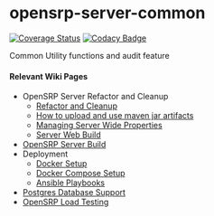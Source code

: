 # opensrp-server-common

[![Coverage Status](https://coveralls.io/repos/github/opensrp/opensrp-server-common/badge.svg?branch=master)](https://coveralls.io/github/opensrp/opensrp-server-common?branch=master) [![Codacy Badge](https://app.codacy.com/project/badge/Grade/cb82269e966143eeb76fb00e0dde00d9)](https://www.codacy.com/gh/opensrp/opensrp-server-common/dashboard?utm_source=github.com&amp;utm_medium=referral&amp;utm_content=OpenSRP/opensrp-server-common&amp;utm_campaign=Badge_Grade)

Common Utility functions and audit feature

#### Relevant Wiki Pages ####

* OpenSRP Server Refactor and Cleanup
    * [Refactor and Cleanup](https://smartregister.atlassian.net/wiki/spaces/Documentation/pages/562659330/OpenSRP+Server+Refactor+and+Clean+up)
    * [How to upload and use maven jar artifacts](https://smartregister.atlassian.net/wiki/spaces/Documentation/pages/564428801/How+to+upload+and+use+maven+jar+artifacts)
    * [Managing Server Wide Properties](https://smartregister.atlassian.net/wiki/spaces/Documentation/pages/602570753/Managing+Server+Wide+Properties)
    * [Server Web Build](https://smartregister.atlassian.net/wiki/spaces/Documentation/pages/616595457/Server+Web+Build)
* [OpenSRP Server Build](https://smartregister.atlassian.net/wiki/display/Documentation/OpenSRP+Server+Build)
* Deployment
    * [Docker Setup](https://smartregister.atlassian.net/wiki/display/Documentation/Docker+Setup)
    * [Docker Compose Setup](https://smartregister.atlassian.net/wiki/spaces/Documentation/pages/52690976/Docker+Compose+Setup)
    * [Ansible Playbooks](https://smartregister.atlassian.net/wiki/spaces/Documentation/pages/540901377/Ansible+Playbooks)
* [Postgres Database Support](https://smartregister.atlassian.net/wiki/spaces/Documentation/pages/251068417/Postgres+Database+Support+as+Main+Datastore)
* [OpenSRP Load Testing](https://smartregister.atlassian.net/wiki/spaces/Documentation/pages/268075009/OpenSRP+Load+Testing)
